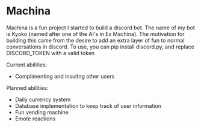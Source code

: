 # Machina

Machina is a fun project I started to build a discord bot. The name of my bot is Kyoko (named after one of the AI's in Ex Machina).
The motivation for building this came from the desire to add an extra layer of fun to normal conversations in discord.
To use, you can pip install discord.py, and replace DISCORD_TOKEN with a valid token

Current abilities:
- Complimenting and insultng other users

Planned abilities:
- Daily currency system
- Database implementation to keep track of user information
- Fun vending machine
- Emote reactions
